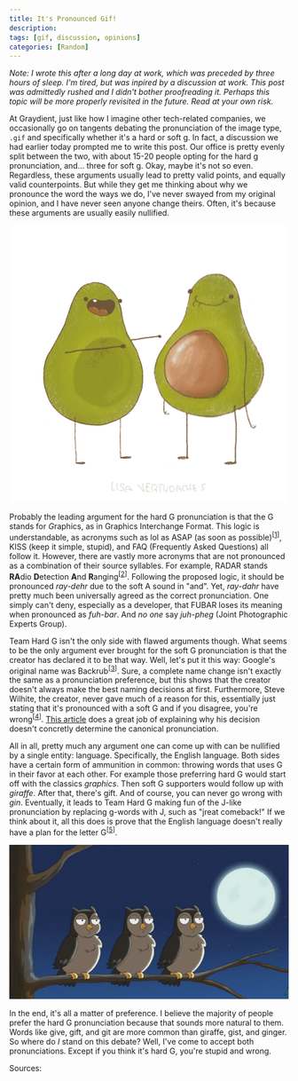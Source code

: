 ```yaml
---
title: It's Pronounced Gif!
description: 
tags: [gif, discussion, opinions]
categories: [Random]
---
```


_Note: I wrote this after a long day at work, which was preceded by three hours of sleep. I'm tired, but was inpired by a discussion at work. This post was admittedly rushed and I didn't bother proofreading it. Perhaps this topic will be more properly revisited in the future. Read at your own risk._

At Graydient, just like how I imagine other tech-related companies, we occasionally go on tangents debating the pronunciation of the image type, `.gif` and specifically whether it's a hard or soft g. In fact, a discussion we had earlier today prompted me to write this post. Our office is pretty evenly split between the two, with about 15-20 people opting for the hard g pronunciation, and... three for soft g. Okay, maybe it's not so even. Regardless, these arguments usually lead to pretty valid points, and equally valid counterpoints. But while they get me thinking about why we pronounce the word the ways we do, I've never swayed from my original opinion, and I have never seen anyone change theirs. Often, it's because these arguments are usually easily nullified.

![Here's the first result when you look search "gif" on Giphy](/resources/images/blog/gif-gif.gif)

Probably the leading argument for the hard G pronunciation is that the G stands for <i>G</i>raphics, as in Graphics Interchange Format. This logic is understandable, as acronyms such as lol as ASAP (as soon as possible)<sup>\[[1]\]</sup>, KISS (keep it simple, stupid), and FAQ (Frequently Asked Questions) all follow it. However, there are vastly more acronyms that are not pronounced as a combination of their source syllables. For example, RADAR stands <b>RA</b>dio <b>D</b>etection <b>A</b>nd <b>R</b>anging<sup>\[[2]\]</sup>. Following the proposed logic, it should be pronounced _ray-dehr_ due to the soft A sound in "and". Yet, _ray-dahr_ have pretty much been universally agreed as the correct pronunciation. One simply can't deny, especially as a developer, that FUBAR loses its meaning when pronounced as _fuh-bar_. And _no one_ say _juh-pheg_ (Joint Photographic Experts Group).

Team Hard G isn't the only side with flawed arguments though. What seems to be the only  argument ever brought for the soft G pronunciation is that the creator has declared it to be that way. Well, let's put it this way: Google's original name was Backrub<sup>\[[3]\]</sup>. Sure, a complete name change isn't exactly the same as a pronunciation preference, but this shows that the creator doesn't always make the best naming decisions at first. Furthermore, Steve Wilhite, the creator, never gave much of a reason for this, essentially just stating that it's pronounced with a soft G and if you disagree, you're wrong<sup>\[[4]\]</sup>. [This article][4] does a great job of explaining why his decision doesn't concretly determine the canonical pronunciation.

All in all, pretty much any argument one can come up with can be nullified by a single entity: language. Specifically, the English language. Both sides have a certain form of ammunition in common: throwing words that uses G in their favor at each other. For example those preferring hard G would start off with the classics _graphics_. Then soft G supporters would follow up with _giraffe_. After that, there's gift. And of course, you can never go wrong with _gin_. Eventually, it leads to Team Hard G making fun of the J-like pronunciation by replacing g-words with J, such as "jreat comeback!" If we think about it, all this does is prove that the English language doesn't really have a plan for the letter G<sup>\[[5]\]</sup>.

![English doesn't know what it wants.](/resources/images/blog/who.gif)

In the end, it's all a matter of preference. I believe the majority of people prefer the hard G pronunciation because that sounds more natural to them. Words like give, gift, and git are more common than giraffe, gist, and ginger. So where do _I_ stand on this debate? Well, I've come to accept both pronunciations. Except if you think it's hard G, you're stupid and wrong.

Sources:
<ol id="sources"></ol>

[1]: http://www.muller-godschalk.com/acronyms.html
[2]: http://www.abbreviations.com/RADAR
[3]: http://www.businessinsider.com/the-true-story-behind-googles-first-name-backrub-2015-10
[4]: http://gizmodo.com/the-creator-of-the-gif-says-its-pronounced-jif-he-is-509179289
[5]: http://www.alphadictionary.com/articles/ling006.html

<script>
	var sources = [];
	document.querySelectorAll('sup > a').forEach(function(e) {
		sources[e.innerHTML.replace(/\[(\d+)\]/, '$1')] = '<li><a href="'+e.href+'">'+e.href+'</a></li>';
	});
	
	sources.shift();
	
	document.getElementById('sources').innerHTML = sources.join('');
</script>